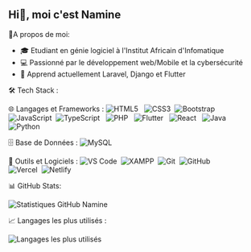 ## Hi👋, moi c'est Namine
🔗A propos de moi:
- 🎓 Etudiant en génie logiciel à l'Institut Africain d'Infomatique
- 💻 Passionné par le développement web/Mobile et la cybersécurité
- 🌱 Apprend actuellement Laravel, Django et Flutter

🛠️ Tech Stack  :

🌐 Langages et Frameworks  :
![HTML5](https://img.shields.io/badge/HTML5-%23E34F26.svg?style=flat&logo=html5&logoColor=white) &nbsp;
![CSS3](https://img.shields.io/badge/CSS3-%231572B6.svg?style=flat&logo=css3&logoColor=white)&nbsp;
![Bootstrap](https://img.shields.io/badge/Bootstrap-%23563D7C.svg?style=flat&logo=bootstrap&logoColor=white)&nbsp;
![JavaScript](https://img.shields.io/badge/JavaScript-%23F7DF1E.svg?style=flat&logo=javascript&logoColor=black)&nbsp; 
![TypeScript](https://img.shields.io/badge/TypeScript-%23007ACC.svg?style=flat&logo=typescript&logoColor=white) &nbsp;
![PHP](https://img.shields.io/badge/PHP-%23777BB4.svg?style=flat&logo=php&logoColor=white)  &nbsp;
![Flutter](https://img.shields.io/badge/Flutter-%2302569B.svg?style=flat&logo=flutter&logoColor=white)  &nbsp;
![React](https://img.shields.io/badge/React-%2361DAFB.svg?style=flat&logo=react&logoColor=black)  &nbsp;
![Java](https://img.shields.io/badge/Java-%23ED8B00.svg?style=flat&logo=openjdk&logoColor=white)  &nbsp;
![Python](https://img.shields.io/badge/Python-%233776AB.svg?style=flat&logo=python&logoColor=white)  

🗄️ Base de Données  :
![MySQL](https://img.shields.io/badge/MySQL-%234479A1.svg?style=flat&logo=mysql&logoColor=white)  

🔧 Outils et Logiciels  :
![VS Code](https://img.shields.io/badge/VS%20Code-%23007ACC.svg?style=flat&logo=visual-studio-code&logoColor=white)&nbsp;
![XAMPP](https://img.shields.io/badge/XAMPP-%23FB7A24.svg?style=flat&logo=xampp&logoColor=white)&nbsp;
![Git](https://img.shields.io/badge/Git-%23F05033.svg?style=flat&logo=git&logoColor=white)&nbsp;
![GitHub](https://img.shields.io/badge/GitHub-%23181717.svg?style=flat&logo=github&logoColor=white)&nbsp;  
![Vercel](https://img.shields.io/badge/Vercel-%23000000.svg?style=flat&logo=vercel&logoColor=white)&nbsp;
![Netlify](https://img.shields.io/badge/Netlify-%23000000.svg?style=flat&logo=netlify&logoColor=white)

📊 GitHub Stats:

![Statistiques GitHub Namine](https://github-readme-stats.vercel.app/api?username=NamineBd&show_icons=true&theme=light)

📈 Langages les plus utilisés :

![Langages les plus utilisés](https://github-readme-stats.vercel.app/api/top-langs/?username=NamineBd&layout=compact&theme=light)

<!--
**NamineBd/NamineBd** is a ✨ _special_ ✨ repository because its `README.md` (this file) appears on your GitHub profile.

Here are some ideas to get you started:

- 🔭 I’m currently working on ...
- 🌱 I’m currently learning ...
- 👯 I’m looking to collaborate on ...
- 🤔 I’m looking for help with ...
- 💬 Ask me about ...
- 📫 How to reach me: ...
- 😄 Pronouns: ...
- ⚡ Fun fact: ...
-->
